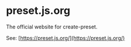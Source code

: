 # preset.js.org

The official website for create-preset.

See: [https://preset.js.org/](https://preset.js.org/)